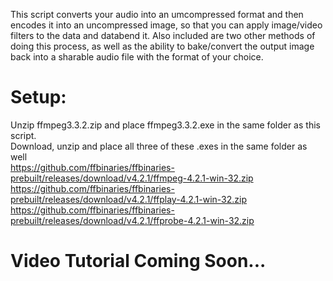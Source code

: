 This script converts your audio into an umcompressed format and then encodes it into an uncompressed image, so that you can apply image/video filters to the data and databend it.
Also included are two other methods of doing this process, as well as the ability to bake/convert the output image back into a sharable audio file with the format of your choice.

# Setup:
Unzip ffmpeg3.3.2.zip and place ffmpeg3.3.2.exe in the same folder as this script.                                                                                                                    
Download, unzip and place all three of these .exes in the same folder as well                                                                                                                                                          
https://github.com/ffbinaries/ffbinaries-prebuilt/releases/download/v4.2.1/ffmpeg-4.2.1-win-32.zip                                                                                                       
https://github.com/ffbinaries/ffbinaries-prebuilt/releases/download/v4.2.1/ffplay-4.2.1-win-32.zip                                                                                          
https://github.com/ffbinaries/ffbinaries-prebuilt/releases/download/v4.2.1/ffprobe-4.2.1-win-32.zip

# Video Tutorial Coming Soon...
